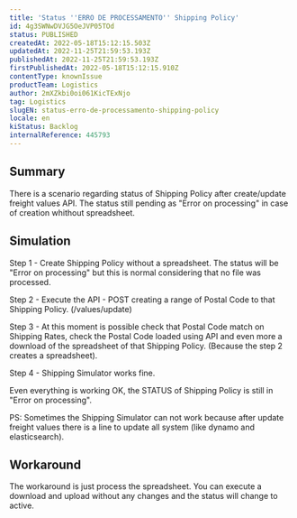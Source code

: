 ```yaml
---
title: 'Status ''ERRO DE PROCESSAMENTO'' Shipping Policy'
id: 4g3SWNwDVJG5OeJVP05TOd
status: PUBLISHED
createdAt: 2022-05-18T15:12:15.503Z
updatedAt: 2022-11-25T21:59:53.193Z
publishedAt: 2022-11-25T21:59:53.193Z
firstPublishedAt: 2022-05-18T15:12:15.910Z
contentType: knownIssue
productTeam: Logistics
author: 2mXZkbi0oi061KicTExNjo
tag: Logistics
slugEN: status-erro-de-processamento-shipping-policy
locale: en
kiStatus: Backlog
internalReference: 445793
---
```


## Summary


There is a scenario regarding status of Shipping Policy after create/update freight values API. The status still pending as "Error on processing" in case of creation whithout spreadsheet.



## Simulation


Step 1 - Create Shipping Policy without a spreadsheet. The status will be "Error on processing" but this is normal considering that no file was processed.

Step 2 - Execute the API - POST creating a range of Postal Code to that Shipping Policy. (/values/update)

Step 3 - At this moment is possible check that Postal Code match on Shipping Rates, check the Postal Code loaded using API and even more a download of the spreadsheet of that Shipping Policy. (Because the step 2 creates a spreadsheet).

Step 4 - Shipping Simulator works fine.

Even everything is working OK, the STATUS  of Shipping Policy is still in "Error on processing".

PS: Sometimes the Shipping Simulator can not work because after update freight values there is a line to update all system (like dynamo and elasticsearch).



## Workaround


The workaround is just process the spreadsheet. You can execute a download and upload without any changes and the status will change to active.

